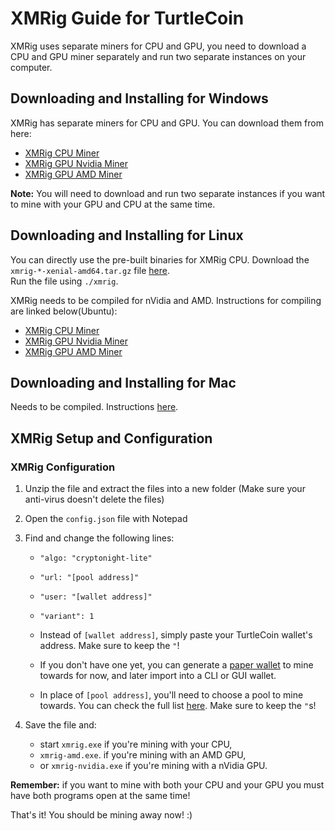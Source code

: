 # XMRig Guide for TurtleCoin 

XMRig uses separate miners for CPU and GPU, you need to download a CPU and GPU miner separately and run two separate instances on your computer.

## Downloading and Installing for Windows

XMRig has separate miners for CPU and GPU. You can download them from here:

* [XMRig CPU Miner](https://github.com/xmrig/xmrig/releases)
* [XMRig GPU Nvidia Miner](https://github.com/xmrig/xmrig-nvidia/releases)
* [XMRig GPU AMD Miner](https://github.com/xmrig/xmrig-amd/releases)

**Note:** You will need to download and run two separate instances if you want to mine with your GPU and CPU at the same time.

## Downloading and Installing for Linux

You can directly use the pre-built binaries for XMRig CPU. Download the `xmrig-*-xenial-amd64.tar.gz` file [here](https://github.com/xmrig/xmrig/releases).  
Run the file using `./xmrig`. 

XMRig needs to be compiled for nVidia and AMD. Instructions for compiling are linked below(Ubuntu):

* [XMRig CPU Miner](https://github.com/xmrig/xmrig/wiki/Ubuntu-Build) 
* [XMRig GPU Nvidia Miner](https://github.com/xmrig/xmrig-nvidia/wiki/Ubuntu-Build) 
* [XMRig GPU AMD Miner](https://github.com/xmrig/xmrig-amd/wiki/Ubuntu-Build) 

## Downloading and Installing for Mac

Needs to be compiled. Instructions [here](https://github.com/xmrig/xmrig/wiki/OS-X-Build).

## XMRig Setup and Configuration

### XMRig Configuration

1.  Unzip the file and extract the files into a new folder (Make sure your anti-virus doesn't delete the files)
2.  Open the `config.json` file with Notepad
3.  Find and change the following lines:

      * `"algo: "cryptonight-lite"`  

      * `"url: "[pool address]"`  

      * `"user: "[wallet address]"`  

      * `"variant": 1`  

      - Instead of `[wallet address]`, simply paste your TurtleCoin wallet's address. Make sure to keep the `"`!  

      - If you don't have one yet, you can generate a [paper wallet](../wallets/Making-a-paper-wallet) to mine towards for now, and later import into a CLI or GUI wallet.  

      - In place of `[pool address]`, you'll need to choose a pool to mine towards. You can check the full list [here](Pools). Make sure to keep the `"`s!  

4.  Save the file and:
    * start `xmrig.exe` if you're mining with your CPU,
    * `xmrig-amd.exe`. if you're mining with an AMD GPU,
    * or `xmrig-nvidia.exe` if you're mining with a nVidia GPU.



**Remember:** if you want to mine with both your CPU and your GPU you must have both programs open at the same time!



That's it! You should be mining away now! :)
